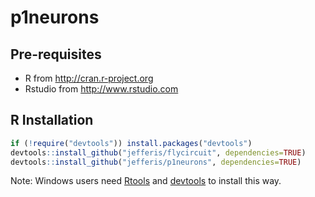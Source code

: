 # p1neurons

## Pre-requisites

* R from http://cran.r-project.org
* Rstudio from http://www.rstudio.com

## R Installation
```r
if (!require("devtools")) install.packages("devtools")
devtools::install_github("jefferis/flycircuit", dependencies=TRUE)
devtools::install_github("jefferis/p1neurons", dependencies=TRUE)
```

Note: Windows users need [Rtools](http://www.murdoch-sutherland.com/Rtools/) and [devtools](http://CRAN.R-project.org/package=devtools) to install this way.
